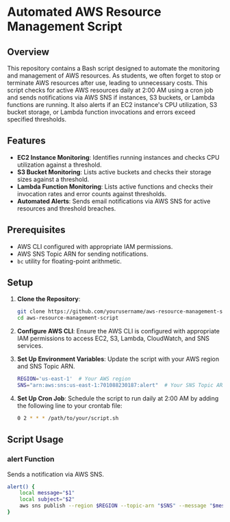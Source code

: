 # Automated AWS Resource Management Script

## Overview

This repository contains a Bash script designed to automate the monitoring and management of AWS resources. As students, we often forget to stop or terminate AWS resources after use, leading to unnecessary costs. This script checks for active AWS resources daily at 2:00 AM using a cron job and sends notifications via AWS SNS if instances, S3 buckets, or Lambda functions are running. It also alerts if an EC2 instance's CPU utilization, S3 bucket storage, or Lambda function invocations and errors exceed specified thresholds.

## Features

- **EC2 Instance Monitoring**: Identifies running instances and checks CPU utilization against a threshold.
- **S3 Bucket Monitoring**: Lists active buckets and checks their storage sizes against a threshold.
- **Lambda Function Monitoring**: Lists active functions and checks their invocation rates and error counts against thresholds.
- **Automated Alerts**: Sends email notifications via AWS SNS for active resources and threshold breaches.

## Prerequisites

- AWS CLI configured with appropriate IAM permissions.
- AWS SNS Topic ARN for sending notifications.
- `bc` utility for floating-point arithmetic.

## Setup

1. **Clone the Repository**:
    ```bash
    git clone https://github.com/yourusername/aws-resource-management-script.git
    cd aws-resource-management-script
    ```

2. **Configure AWS CLI**:
    Ensure the AWS CLI is configured with appropriate IAM permissions to access EC2, S3, Lambda, CloudWatch, and SNS services.

3. **Set Up Environment Variables**:
    Update the script with your AWS region and SNS Topic ARN.

    ```bash
    REGION='us-east-1'  # Your AWS region
    SNS="arn:aws:sns:us-east-1:701088230187:alert"  # Your SNS Topic ARN
    ```

4. **Set Up Cron Job**:
    Schedule the script to run daily at 2:00 AM by adding the following line to your crontab file:

    ```bash
    0 2 * * * /path/to/your/script.sh
    ```

## Script Usage

### alert Function

Sends a notification via AWS SNS.

```bash
alert() {
    local message="$1"
    local subject="$2"
    aws sns publish --region $REGION --topic-arn "$SNS" --message "$message" --subject "$subject"
}
